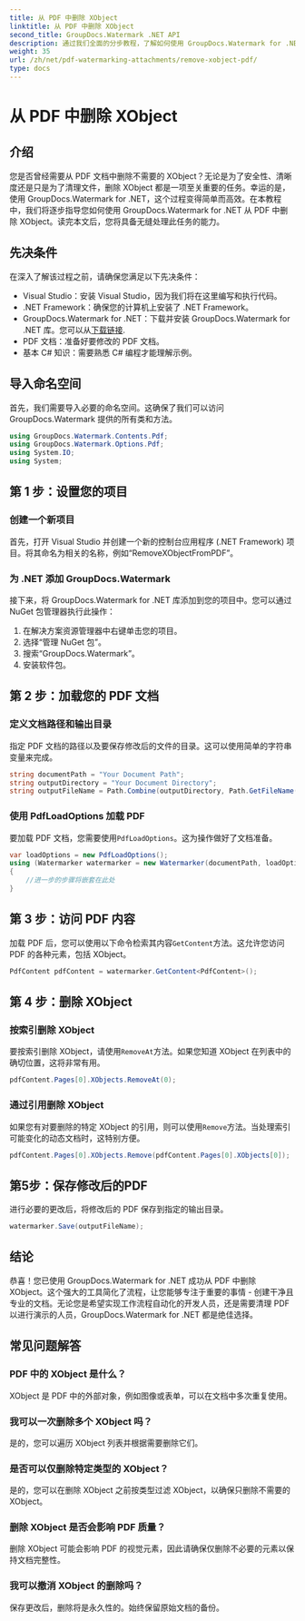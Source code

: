 ```yaml
---
title: 从 PDF 中删除 XObject
linktitle: 从 PDF 中删除 XObject
second_title: GroupDocs.Watermark .NET API
description: 通过我们全面的分步教程，了解如何使用 GroupDocs.Watermark for .NET 轻松从 PDF 中删除 XObject。
weight: 35
url: /zh/net/pdf-watermarking-attachments/remove-xobject-pdf/
type: docs
---
```

# 从 PDF 中删除 XObject

## 介绍
您是否曾经需要从 PDF 文档中删除不需要的 XObject？无论是为了安全性、清晰度还是只是为了清理文件，删除 XObject 都是一项至关重要的任务。幸运的是，使用 GroupDocs.Watermark for .NET，这个过程变得简单而高效。在本教程中，我们将逐步指导您如何使用 GroupDocs.Watermark for .NET 从 PDF 中删除 XObject。读完本文后，您将具备无缝处理此任务的能力。
## 先决条件
在深入了解该过程之前，请确保您满足以下先决条件：
- Visual Studio：安装 Visual Studio，因为我们将在这里编写和执行代码。
- .NET Framework：确保您的计算机上安装了 .NET Framework。
-  GroupDocs.Watermark for .NET：下载并安装 GroupDocs.Watermark for .NET 库。您可以从[下载链接](https://releases.groupdocs.com/Watermark/net/).
- PDF 文档：准备好要修改的 PDF 文档。
- 基本 C# 知识：需要熟悉 C# 编程才能理解示例。
## 导入命名空间
首先，我们需要导入必要的命名空间。这确保了我们可以访问 GroupDocs.Watermark 提供的所有类和方法。
```csharp
using GroupDocs.Watermark.Contents.Pdf;
using GroupDocs.Watermark.Options.Pdf;
using System.IO;
using System;
```
## 第 1 步：设置您的项目
### 创建一个新项目
首先，打开 Visual Studio 并创建一个新的控制台应用程序 (.NET Framework) 项目。将其命名为相关的名称，例如“RemoveXObjectFromPDF”。
### 为 .NET 添加 GroupDocs.Watermark
接下来，将 GroupDocs.Watermark for .NET 库添加到您的项目中。您可以通过 NuGet 包管理器执行此操作：
1. 在解决方案资源管理器中右键单击您的项目。
2. 选择“管理 NuGet 包”。
3. 搜索“GroupDocs.Watermark”。
4. 安装软件包。
## 第 2 步：加载您的 PDF 文档
### 定义文档路径和输出目录
指定 PDF 文档的路径以及要保存修改后的文件的目录。这可以使用简单的字符串变量来完成。
```csharp
string documentPath = "Your Document Path";
string outputDirectory = "Your Document Directory";
string outputFileName = Path.Combine(outputDirectory, Path.GetFileName(documentPath));
```
### 使用 PdfLoadOptions 加载 PDF
要加载 PDF 文档，您需要使用`PdfLoadOptions`。这为操作做好了文档准备。
```csharp
var loadOptions = new PdfLoadOptions();
using (Watermarker watermarker = new Watermarker(documentPath, loadOptions))
{
    //进一步的步骤将嵌套在此处
}
```
## 第 3 步：访问 PDF 内容
加载 PDF 后，您可以使用以下命令检索其内容`GetContent`方法。这允许您访问 PDF 的各种元素，包括 XObject。
```csharp
PdfContent pdfContent = watermarker.GetContent<PdfContent>();
```
## 第 4 步：删除 XObject
### 按索引删除 XObject
要按索引删除 XObject，请使用`RemoveAt`方法。如果您知道 XObject 在列表中的确切位置，这将非常有用。
```csharp
pdfContent.Pages[0].XObjects.RemoveAt(0);
```
### 通过引用删除 XObject
如果您有对要删除的特定 XObject 的引用，则可以使用`Remove`方法。当处理索引可能变化的动态文档时，这特别方便。
```csharp
pdfContent.Pages[0].XObjects.Remove(pdfContent.Pages[0].XObjects[0]);
```
## 第5步：保存修改后的PDF
进行必要的更改后，将修改后的 PDF 保存到指定的输出目录。
```csharp
watermarker.Save(outputFileName);
```
## 结论
恭喜！您已使用 GroupDocs.Watermark for .NET 成功从 PDF 中删除 XObject。这个强大的工具简化了流程，让您能够专注于重要的事情 - 创建干净且专业的文档。无论您是希望实现工作流程自动化的开发人员，还是需要清理 PDF 以进行演示的人员，GroupDocs.Watermark for .NET 都是绝佳选择。
## 常见问题解答
### PDF 中的 XObject 是什么？
XObject 是 PDF 中的外部对象，例如图像或表单，可以在文档中多次重复使用。
### 我可以一次删除多个 XObject 吗？
是的，您可以遍历 XObject 列表并根据需要删除它们。
### 是否可以仅删除特定类型的 XObject？
是的，您可以在删除 XObject 之前按类型过滤 XObject，以确保只删除不需要的 XObject。
### 删除 XObject 是否会影响 PDF 质量？
删除 XObject 可能会影响 PDF 的视觉元素，因此请确保仅删除不必要的元素以保持文档完整性。
### 我可以撤消 XObject 的删除吗？
保存更改后，删除将是永久性的。始终保留原始文档的备份。